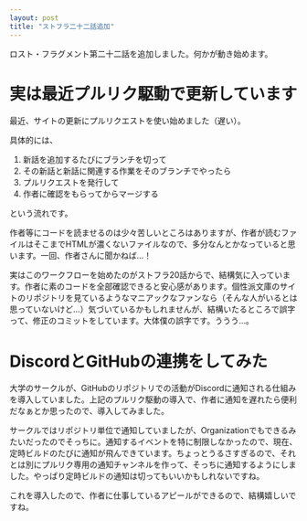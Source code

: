 ```yaml
---
layout: post
title: "ストフラ二十二話追加"
---
```


ロスト・フラグメント第二十二話を追加しました。何かが動き始めます。

# 実は最近プルリク駆動で更新しています

最近、サイトの更新にプルリクエストを使い始めました（遅い）。

具体的には、

1. 新話を追加するたびにブランチを切って
2. その新話と新話に関連する作業をそのブランチでやったら
3. プルリクエストを発行して
4. 作者に確認をもらってからマージする

という流れです。

作者等にコードを読ませるのは少々苦しいところはありますが、作者が読むファイルはそこまでHTMLが濃くないファイルなので、多分なんとかなっていると思います。一回、作者さんに聞かねば…！

実はこのワークフローを始めたのがストフラ20話からで、結構気に入っています。作者に素のコードを全部確認できると安心感があります。個性派文庫のサイトのリポジトリを見ているようなマニアックなファンなら（そんな人がいるとは思っていないけど…）気づいているかもしれませんが、結構いたるところで誤字って、修正のコミットをしています。大体僕の誤字です。ううう…。

# DiscordとGitHubの連携をしてみた

大学のサークルが、GitHubのリポジトリでの活動がDiscordに通知される仕組みを導入していました。上記のプルリク駆動の導入で、作者に通知を遅れたら便利だなぁとか思ったので、導入してみました。

サークルではリポジトリ単位で通知していましたが、Organizationでもできるみたいだったのでそっちに。通知するイベントを特に制限しなかったので、現在、定時ビルドのたびに通知が飛んできています。ちょっとうるさすぎるので、それとは別にプルリク専用の通知チャンネルを作って、そっちに通知するようにしました。やっぱり定時ビルドの通知は切ってもいいかもしれないですね。

これを導入したので、作者に仕事しているアピールができるので、結構嬉しいですね。
